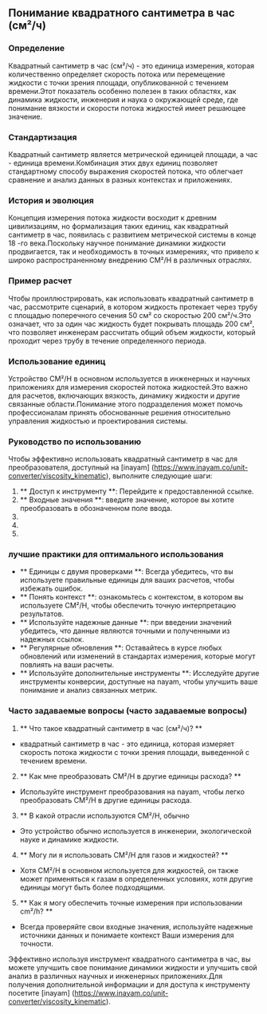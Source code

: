 ## Понимание квадратного сантиметра в час (см²/ч)

### Определение
Квадратный сантиметр в час (см²/ч) - это единица измерения, которая количественно определяет скорость потока или перемещение жидкости с точки зрения площади, опубликованной с течением времени.Этот показатель особенно полезен в таких областях, как динамика жидкости, инженерия и наука о окружающей среде, где понимание вязкости и скорости потока жидкостей имеет решающее значение.

### Стандартизация
Квадратный сантиметр является метрической единицей площади, а час - единица времени.Комбинация этих двух единиц позволяет стандартному способу выражения скоростей потока, что облегчает сравнение и анализ данных в разных контекстах и ​​приложениях.

### История и эволюция
Концепция измерения потока жидкости восходит к древним цивилизациям, но формализация таких единиц, как квадратный сантиметр в час, появилась с развитием метрической системы в конце 18 -го века.Поскольку научное понимание динамики жидкости продвигается, так и необходимость в точных измерениях, что привело к широко распространенному внедрению CM²/H в различных отраслях.

### Пример расчет
Чтобы проиллюстрировать, как использовать квадратный сантиметр в час, рассмотрите сценарий, в котором жидкость протекает через трубу с площадью поперечного сечения 50 см² со скоростью 200 см²/ч.Это означает, что за один час жидкость будет покрывать площадь 200 см², что позволяет инженерам рассчитать общий объем жидкости, который проходит через трубу в течение определенного периода.

### Использование единиц
Устройство CM²/H в основном используется в инженерных и научных приложениях для измерения скоростей потока жидкостей.Это важно для расчетов, включающих вязкость, динамику жидкости и другие связанные области.Понимание этого подразделения может помочь профессионалам принять обоснованные решения относительно управления жидкостью и проектирования системы.

### Руководство по использованию
Чтобы эффективно использовать квадратный сантиметр в час для преобразователя, доступный на [inayam] (https://www.inayam.co/unit-converter/viscosity_kinematic), выполните следующие шаги:

1. ** Доступ к инструменту **: Перейдите к предоставленной ссылке.
2. ** Входные значения **: введите значение, которое вы хотите преобразовать в обозначенном поле ввода.
3.
4.
5.

### лучшие практики для оптимального использования
- ** Единицы с двумя проверками **: Всегда убедитесь, что вы используете правильные единицы для ваших расчетов, чтобы избежать ошибок.
- ** Понять контекст **: ознакомьтесь с контекстом, в котором вы используете CM²/H, чтобы обеспечить точную интерпретацию результатов.
- ** Используйте надежные данные **: при введении значений убедитесь, что данные являются точными и полученными из надежных ссылок.
- ** Регулярные обновления **: Оставайтесь в курсе любых обновлений или изменений в стандартах измерения, которые могут повлиять на ваши расчеты.
- ** Используйте дополнительные инструменты **: Исследуйте другие инструменты конверсии, доступные на nayam, чтобы улучшить ваше понимание и анализ связанных метрик.

### Часто задаваемые вопросы (часто задаваемые вопросы)

1. ** Что такое квадратный сантиметр в час (см²/ч)? **
- квадратный сантиметр в час - это единица, которая измеряет скорость потока жидкости с точки зрения площади, выведенной с течением времени.

2. ** Как мне преобразовать CM²/H в другие единицы расхода? **
- Используйте инструмент преобразования на nayam, чтобы легко преобразовать CM²/H в другие единицы расхода.

3. ** В какой отрасли используются CM²/H, обычно
- Это устройство обычно используется в инженерии, экологической науке и динамике жидкости.

4. ** Могу ли я использовать CM²/H для газов и жидкостей? **
- Хотя CM²/H в основном используется для жидкостей, он также может применяться к газам в определенных условиях, хотя другие единицы могут быть более подходящими.

5. ** Как я могу обеспечить точные измерения при использовании cm²/h? **
- Всегда проверяйте свои входные значения, используйте надежные источники данных и понимаете контекст Ваши измерения для точности.

Эффективно используя инструмент квадратного сантиметра в час, вы можете улучшить свое понимание динамики жидкости и улучшить свой анализ в различных научных и инженерных приложениях.Для получения дополнительной информации и для доступа к инструменту посетите [inayam] (https://www.inayam.co/unit-converter/viscosity_kinematic).
